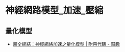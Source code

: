 # 神經網路模型_加速_壓縮

## 量化模型

- [超全總結：神經網絡加速之量化模型 | 附帶代碼 - 幫趣](http://bangqu.com/4858C8.html#utm_source=Facebook_PicSee&utm_medium=Social)

